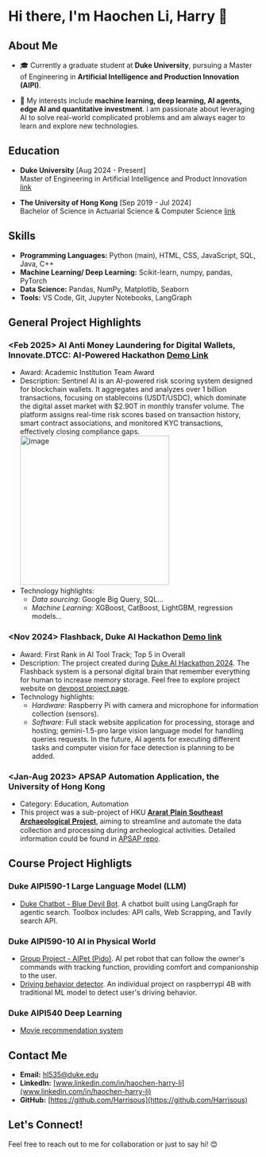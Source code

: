 # Hi there, I'm Haochen Li, Harry 👋

## About Me
- 🎓 Currently a graduate student at **Duke University**, pursuing a Master of Engineering in **Artificial Intelligence and Production Innovation (AIPI)**.

- 🔭 My interests include **machine learning, deep learning, AI agents, edge AI and quantitative investment**. I am passionate about leveraging AI to solve real-world complicated problems and am always eager to learn and explore new technologies.

## Education
- **Duke University** [Aug 2024 - Present] <br>
  Master of Engineering in Artificial Intelligence and Product Innovation [link](https://masters.pratt.duke.edu/ai/degree/)
 
- **The University of Hong Kong** [Sep 2019 - Jul 2024] <br>
  Bachelor of Science in Actuarial Science & Computer Science [link](https://admissions.hku.hk/programmes/undergraduate-programmes/bachelor-of-science-actuarial-science)

## Skills
- **Programming Languages:** Python (main), HTML, CSS, JavaScript, SQL, Java, C++
- **Machine Learning/ Deep Learning:** Scikit-learn, numpy, pandas, PyTorch
- **Data Science:** Pandas, NumPy, Matplotlib, Seaborn
- **Tools:** VS Code, Git, Jupyter Notebooks, LangGraph

## General Project Highlights
### <Feb 2025> **Al Anti Money Laundering for Digital Wallets**, Innovate.DTCC: AI-Powered Hackathon [Demo Link](https://youtu.be/Uo4LdFYi6uw?si=PfsPjDyuksmyTBKT)
  - Award: Academic Institution Team Award
  - Description: Sentinel AI is an AI-powered risk scoring system designed for blockchain wallets. It aggregates and analyzes over 1 billion transactions, focusing on stablecoins (USDT/USDC), which dominate the digital asset market with $2.90T in monthly transfer volume. The platform assigns real-time risk scores based on transaction history, smart contract associations, and monitored KYC transactions, effectively closing compliance gaps.<br> <img src="https://github.com/user-attachments/assets/1c803bb8-4d66-4d56-be7f-6bdac8f052a2" alt="image" width="300" />
  - Technology highlights:
    - *Data sourcing:* Google Big Query, SQL...
    - *Machine Learning:* XGBoost, CatBoost, LightGBM, regression models...
    
### <Nov 2024> **Flashback**, Duke AI Hackathon [Demo link](https://youtu.be/LDV44AiYdkY?si=X5-5v4lm0Bzrhj8b)
  - Award: First Rank in AI Tool Track; Top 5 in Overall <br>
  - Description: The project created during [Duke AI Hackathon 2024](https://duke-ai-hack-2024.devpost.com/). The Flashback system is a personal digital brain that remember everything for human to increase memory storage. Feel free to explore project website on [devpost project page](https://devpost.com/software/flashback-o0jzlk).
  - Technology highlights:
    - *Hardware:* Raspberry Pi with camera and microphone for information collection (sensors). 
    - *Software:* Full stack website application for processing, storage and hosting; gemini-1.5-pro large vision language model for handling queries requests. In the future, AI agents for executing different tasks and computer vision for face detection is planning to be added.

### <Jan-Aug 2023> **APSAP Automation Application**, the University of Hong Kong 
  - Category: Education, Automation
  - This project was a sub-project of HKU [𝐀𝐫𝐚𝐫𝐚𝐭 𝐏𝐥𝐚𝐢𝐧 𝐒𝐨𝐮𝐭𝐡𝐞𝐚𝐬𝐭 𝐀𝐫𝐜𝐡𝐚𝐞𝐨𝐥𝐨𝐠𝐢𝐜𝐚𝐥 𝐏𝐫𝐨𝐣𝐞𝐜𝐭](https://www.instagram.com/apsap.armenia/), aiming to streamline and automate the data collection and processing during archeological activities. Detailed information could be found in [APSAP repo](https://github.com/LordUky/APSAP-undergraduate-research). 

## Course Project Highligts
### Duke AIPI590-1 Large Language Model (LLM)
- [Duke Chatbot - Blue Devil Bot](https://github.com/Harrisous/AIPI590LLM-project-2-DukeChatbot). A chatbot built using LangGraph for agentic search. Toolbox includes: API calls, Web Scrapping, and Tavily search API.

### Duke AIPI590-10 AI in Physical World
- [Group Project - AIPet (Pido)](https://github.com/Harrisous/AIPI590AIPhysicialWorld-AIPet). AI pet robot that can follow the owner's commands with tracking function, providing comfort and companionship to the user.
- [Driving behavior detector](https://github.com/Harrisous/AIPI590PhysicalMidterm). An individual project on raspberrypi 4B with traditional ML model to detect user's driving behavior.

### Duke AIPI540 Deep Learning
- [Movie recommendation system](https://github.com/Harrisous/Duke_25Sprint_AIPI540_Module3_Recommendation-Systems)
  
## Contact Me
- **Email:** [hl535@duke.edu](mailto:hl535@duke.edu)
- **LinkedIn:** [www.linkedin.com/in/haochen-harry-li](www.linkedin.com/in/haochen-harry-li)
- **GitHub:** [https://github.com/Harrisous](https://github.com/Harrisous)

## Let's Connect!
Feel free to reach out to me for collaboration or just to say hi! 😊
